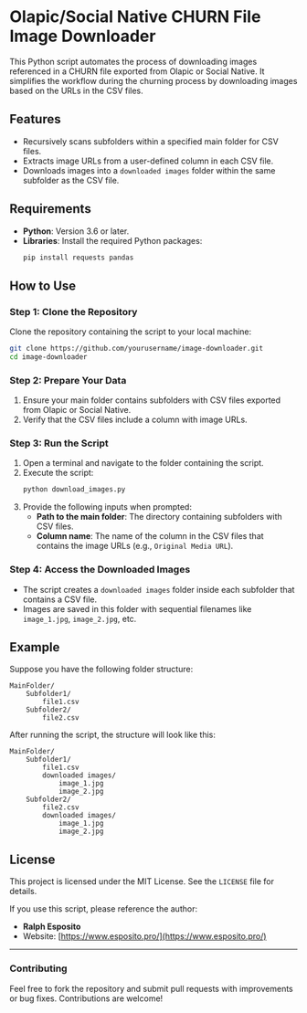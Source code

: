 # Olapic/Social Native CHURN File Image Downloader

This Python script automates the process of downloading images referenced in a CHURN file exported from Olapic or Social Native. It simplifies the workflow during the churning process by downloading images based on the URLs in the CSV files.

## Features
- Recursively scans subfolders within a specified main folder for CSV files.
- Extracts image URLs from a user-defined column in each CSV file.
- Downloads images into a `downloaded images` folder within the same subfolder as the CSV file.

## Requirements
- **Python**: Version 3.6 or later.
- **Libraries**: Install the required Python packages:
  ```bash
  pip install requests pandas
  ```

## How to Use
### Step 1: Clone the Repository
Clone the repository containing the script to your local machine:
```bash
git clone https://github.com/yourusername/image-downloader.git
cd image-downloader
```

### Step 2: Prepare Your Data
1. Ensure your main folder contains subfolders with CSV files exported from Olapic or Social Native.
2. Verify that the CSV files include a column with image URLs.

### Step 3: Run the Script
1. Open a terminal and navigate to the folder containing the script.
2. Execute the script:
   ```bash
   python download_images.py
   ```
3. Provide the following inputs when prompted:
   - **Path to the main folder**: The directory containing subfolders with CSV files.
   - **Column name**: The name of the column in the CSV files that contains the image URLs (e.g., `Original Media URL`).

### Step 4: Access the Downloaded Images
- The script creates a `downloaded images` folder inside each subfolder that contains a CSV file.
- Images are saved in this folder with sequential filenames like `image_1.jpg`, `image_2.jpg`, etc.

## Example
Suppose you have the following folder structure:
```
MainFolder/
    Subfolder1/
        file1.csv
    Subfolder2/
        file2.csv
```
After running the script, the structure will look like this:
```
MainFolder/
    Subfolder1/
        file1.csv
        downloaded images/
            image_1.jpg
            image_2.jpg
    Subfolder2/
        file2.csv
        downloaded images/
            image_1.jpg
            image_2.jpg
```

## License
This project is licensed under the MIT License. See the `LICENSE` file for details.

If you use this script, please reference the author:
- **Ralph Esposito**
- Website: [https://www.esposito.pro/](https://www.esposito.pro/)

---

### Contributing
Feel free to fork the repository and submit pull requests with improvements or bug fixes. Contributions are welcome!


